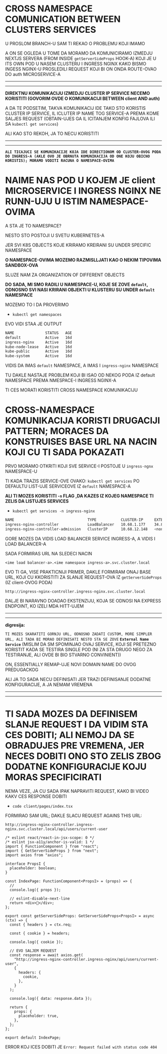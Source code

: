 # CROSS NAMESPACE COMUNICATION BETWEEN CLUSTERS SERVICES

U PROSLOM BRANCH-U SAM TI REKAO O PROBLEMU KOJI IMAMO

A ON SE OGLEDA U TOME DA MORAMO DA KOMUNICIRAMO IZMEDJU NEXTJS SERVERA (FROM INSIDE `getServerSideProps` HOOK-A) KOJI JE U ITS OWN POD U NASEM CLUSTERU I INGRESS NGINX KAKO BISMO INGESS NGINX-U PROSLEDILI REQUEST KOJI BI ON ONDA ROUTE-OVAO DO auth MICROSERVICE-A

***
***

**DIREKTNU KOMUNIKACIJU IZMEDJU CLUSTER IP SERVICE NECEMO KORISTITI (GOVORIM OVDE O KOMUNIKACIJI BETWEEN client AND auth)**

A DA TE PODSETIM, TAKVA KOMUNIKACIJ IDE TAKO STO KORISTIS CLUSTER IP SERVICE, IL ICLUTER IP NAME TOG SERVICE-A PREMA KOME SALJES REQUEST (OBTAIN-UJES GA IL ICITANJEM KONFIG FAJLOVA ILI SA `kubectl get services`)

ALI KAO STO REKOH, JA TO NECU KORISTITI

***
***

**`ALI TICAJUCI SE KOMUNIKACIJE KOJA IDE DIRECTIONOM OD CLUSTER-OVOG PODA DO INGRESS-A (AKLE OVO JE OBRNUTA KOMUNIKACIJA OD ONE KOJU OBICNO KORISTIS); MORAMO VODITI RACUNA O NAMESPACE-OVIMA`**

# NAIME NAS POD U KOJEM JE client MICROSERVICE I INGRESS NGINX NE RUNN-UJU U ISTIM NAMESPACE-OVIMA

A STA JE TO NAMESPACE?

NESTO STO POSTOJI U SVETU KUBERNETES-A

JER SVI K8S OBJECTS KOJE KRIRAMO KREIRANI SU UNDER SPECIFIC NAMESPACE

**O NAMESPACE-OVIMA MOZEMO RAZMISLLJATI KAO O NEKIM TIPOVIMA SANDBOX-OVA**

SLUZE NAM ZA ORGANIZATION OF DIFFERENT OBJECTS

**DO SADA, MI SMO RADILI U NAMESPACE-U, KOJE SE ZOVE `default`, ODNOSNO SVI NASI KRIRANI OBJEKTI U KLUSTERU SU UNDER `default` NAMESPACE**

MOZEMO TO I DA PROVERIMO

- `kubectl get namespaces`

EVO VIDI STAA JE OUTPUT

```zsh
NAME              STATUS   AGE
default           Active   16d
ingress-nginx     Active   16d
kube-node-lease   Active   16d
kube-public       Active   16d
kube-system       Active   16d
```

VIDIS DA IMAS `default` NAMESPACE, A IMAS I `ingress-nginx` NAMESPACE

TU DAKLE NASTAJE PROBLEM KOJI BI ISAO OD NEKOG PODA IZ default NAMESPACE PREMA NMESPACE-I INGRESS NGINX-A

TI CES MORATI KORISTITI CROSS NAMESPACE KOMUNIKACIJU

# CROSS-NAMESPACE KOMUNIKACIJA KORISTI DRUGACIJI PATTERN; MORACES DA KONSTRUISES BASE URL NA NACIN KOJI CU TI SADA POKAZATI

PRVO MORAMO OTKRITI KOJI SVE SERVICE-I POSTOJE U `ingress-ngnx` NAMESPACE-U

TI KADA TRAZIS SERVICE-OVE OVAKO: `kubectl get services` PO DEFAULTU LIST-UJE SERVICEOVE IZ `default` NAMESPACE-A

**ALI TI MOZES KORISTITI `-n` FLAG ,DA KAZES IZ KOJEG NAMESPACE TI ZELIS DA LISTUJES SERVICES**

- `kubectl get services -n ingress-nginx`

```zsh
NAME                                 TYPE           CLUSTER-IP     EXTERNAL-IP    PORT(S)                      AGE
ingress-nginx-controller             LoadBalancer   10.68.1.177    34.89.40.241   80:30604/TCP,443:31539/TCP   16d
ingress-nginx-controller-admission   ClusterIP      10.68.12.148   <none>         443/TCP                      16d
```

GORE MOZES DA VIDIS LOAD BALANCER SERVICE INGRESS-A, A VIDIS I LOAD BALANCER-A

SADA FORMIRAS URL NA SLEDECI NACIN

`<ime load balancer-a>.<ime namespace ingress-a>.svc.cluster.local`

EVO TI GA, VISE PRAKTICNIJI PRIMER, DAKLE FORMIRAM ONAJ BASE URL, KOJI CU KKORISTITI ZA SLANJE REQUEST-OVA IZ `getServerSideProps` (IZ client-OVOG PODA)

`http://ingress-nginx-controller.ingress-nginx.svc.cluster.local`

DALJE BI NARAVNO DOADAO EKSTENZIJU, KOJA SE ODNOSI NA EXPRESS ENDPOINT, KO IZELI MDA HITT-UJEM

***
***

**digresija:**

`TI MOZES SKARATITI GORNJU URL, ODNOSNO ZADATI CUSTOM, MORE SIMPLER URL, ALI TADA BI MORAO DEFINISATI NESTO STA SE ZOVE` **`External Name Service`** (MISLIM DA SM SPOMINJAO OVAJ SERVICE, KOJI SE PRETEZNO KORISTIT KADA SE TESTIRA SINGLE POD (NI ZA STA DRUGO NEGO ZA TESTIRANJE, ALI OVDE BI BIO STVARNO CONVINIENT))

ON, ESSENTIALLY REMAP-UJE NOVI DOMAIN NAME DO OVOG PREDUGACKOG

ALI JA TO SADA NECU DEFINISATI JER TRAZI DEFINISANJE DODATNE KONFIGURACIJE, A JA NEMAM VREMENA

***
***

# TI SADA MOZES DA DEFINISEM SLANJE REQUEST I DA VIDIM STA CES DOBITI; ALI NEMOJ DA SE OBRADUJES PRE VREMENA, JER NECES DOBITI ONO STO ZELIS ZBOG DODATNE KONFIGURACIJE KOJU MORAS SPECIFICIRATI

NEMA VEZE, JA CU SADA IPAK NAPRAVITI REQUEST, KAKO BI VIDEO KAKV CES RESPONSE DOBITI

- `code client/pages/index.tsx`

FORMIRAO SAM URL; DAKLE SLACU REQUEST AGAINS THIS URL:

`http://ingress-nginx-controller.ingress-nginx.svc.cluster.local/api/users/current-user`

```tsx
/* eslint react/react-in-jsx-scope: 0 */
/* eslint jsx-a11y/anchor-is-valid: 1 */
import { FunctionComponent } from "react";
import { GetServerSideProps } from "next";
import axios from "axios";

interface PropsI {
  placeholder: boolean;
}

const IndexPage: FunctionComponent<PropsI> = (props) => {
  //
  console.log({ props });

  // eslint-disable-next-line
  return <div>🦉</div>;
};

export const getServerSideProps: GetServerSideProps<PropsI> = async (ctx) => {
  const { headers } = ctx.req;

  const { cookie } = headers;

  console.log({ cookie });

  // EVO SALJEM REQUEST
  const response = await axios.get(
    "http://ingress-nginx-controller.ingress-nginx/api/users/current-user",
    {
      headers: {
        cookie,
      },
    }
  );

  console.log({ data: response.data });

  return {
    props: {
      placeholder: true,
    },
  };
};

export default IndexPage;
```

ERROR KOJ ICES DOBITI JE `Error: Request failed with status code 404`
